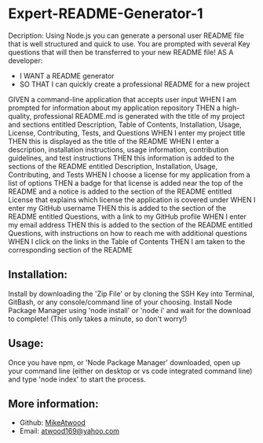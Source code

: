 # Expert-README-Generator-1

 Decription:
  Using Node.js you can generate a personal user README file that is well structured and quick to use. You are prompted with several Key questions that
  will then be transferred to your new README file!
  AS A developer:
  - I WANT a README generator
  - SO THAT I can quickly create a professional README for a new project


  GIVEN a command-line application that accepts user input
  WHEN I am prompted for information about my application repository
  THEN a high-quality, professional README.md is generated with the title of my project and sections entitled Description, Table of Contents, 
  Installation, Usage, License, Contributing, Tests, and Questions
  WHEN I enter my project title
  THEN this is displayed as the title of the README
  WHEN I enter a description, installation instructions, usage information, contribution guidelines, and test instructions
  THEN this information is added to the sections of the README entitled Description, Installation, Usage, Contributing, and Tests
  WHEN I choose a license for my application from a list of options
  THEN a badge for that license is added near the top of the README and a notice is added to the section of the README entitled License that explains 
  which license the application is covered under
  WHEN I enter my GitHub username
  THEN this is added to the section of the README entitled Questions, with a link to my GitHub profile
  WHEN I enter my email address
  THEN this is added to the section of the README entitled Questions, with instructions on how to reach me with additional questions
  WHEN I click on the links in the Table of Contents
  THEN I am taken to the corresponding section of the README


  ## Installation:
  Install by downloading the 'Zip File' or by cloning the SSH Key into Terminal, GitBash, or any console/command line of your choosing. Install Node
  Package Manager using 'node install' or 'node i' and wait for the download to complete! (This only takes a minute, so don't worry!)

  ## Usage:
  Once you have npm, or 'Node Package Manager' downloaded, open up your command line (either on desktop or vs code integrated command line) and type 'node
  index' to start the process.
  

  ## More information:
  - Github: [MikeAtwood](https://github.com/MikeAtwood)
  - Email: atwood169@yahoo.com
